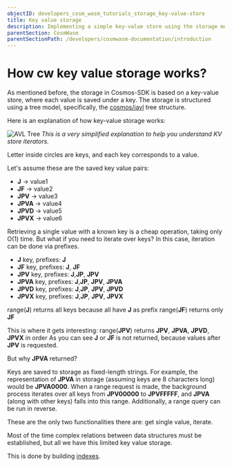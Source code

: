 ```yaml
---
objectID: developers_cosm_wasm_tutorials_storage_key-value-store
title: Key value storage
description: Implementing a simple key-value store using the storage module in CosmWasm
parentSection: CosmWasm
parentSectionPath: /developers/cosmwasm-documentation/introduction
---
```


# How cw key value storage works?

As mentioned before, the storage in Cosmos-SDK is based on a key-value store, where each value is saved under a key. The storage is structured using a tree model, specifically, the <a href="https://github.com/cosmos/iavl" target="_blank">cosmos/iavl</a> tree structure.

Here is an explanation of how key-value storage works:

![AVL Tree](/images/docs/AVL-tree-.png)
*This is a very simplified explanation to help you understand KV store iterators.*

Letter inside circles are keys, and each key corresponds to a value.

Let's assume these are the saved key value pairs:

- **J** -> value1
- **JF** -> value2
- **JPV** -> value3
- **JPVA** -> value4
- **JPVD** -> value5
- **JPVX** -> value6

Retrieving a single value with a known key is a cheap operation, taking only O(1) time. But what if you need to iterate over keys? In this case, iteration can be done via prefixes.

- **J** key, prefixes: **J**
- **JF** key, prefixes: **J**, **JF**
- **JPV** key, prefixes: **J**,**JP**, **JPV**
- **JPVA** key, prefixes: **J**,**JP**, **JPV**, **JPVA**
- **JPVD** key, prefixes: **J**,**JP**, **JPV**, **JPVD**
- **JPVX** key, prefixes: **J**,**JP**, **JPV**, **JPVX**

range(**J**) returns all keys because all have **J** as prefix
range(**JF**) returns only **JF**

This is where it gets interesting:
range(**JPV**) returns **JPV**, **JPVA**, **JPVD**, **JPVX** in order
As you can see **J** or **JF** is not returned, because values after **JPV** is requested.

But why **JPVA** returned?

Keys are saved to storage as fixed-length strings. For example, the representation of **JPVA** in storage (assuming keys are 8 characters long) would be **JPVA0000**. When a range request is made, the background process iterates over all keys from **JPV00000** to **JPVFFFFF**, and **JPVA** (along with other keys) falls into this range. Additionally, a range query can be run in reverse.

These are the only two functionalities there are: get single value, iterate.

Most of the time complex relations between data structures must be established, but all we have this limited key value
storage.

This is done by building [indexes](/developers/cosmwasm-documentation/tutorials/storage/indexes).
